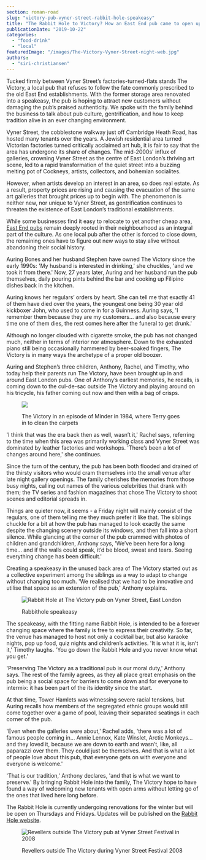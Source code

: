 ```yaml
---
section: roman-road
slug: "victory-pub-vyner-street-rabbit-hole-speakeasy"
title: "The Rabbit Hole to Victory? How an East End pub came to open up a speakeasy"
publicationDate: "2019-10-22"
categories: 
  - "food-drink"
  - "local"
featuredImage: "/images/The-Victory-Vyner-Street-night-web.jpg"
authors: 
  - "siri-christiansen"
---
```


Tucked firmly between Vyner Street’s factories-turned-flats stands The Victory, a local pub that refuses to follow the fate commonly prescribed to the old East End establishments. With the former storage area renovated into a speakeasy, the pub is hoping to attract new customers without damaging the pub’s praised authenticity. We spoke with the family behind the business to talk about pub culture, gentrification, and how to keep tradition alive in an ever changing environment.

Vyner Street, the cobblestone walkway just off Cambridge Heath Road, has hosted many tenants over the years. A Jewish residential area turned Victorian factories turned critically acclaimed art hub, it is fair to say that the area has undergone its share of changes. The mid-2000s' influx of galleries, crowning Vyner Street as the centre of East London’s thriving art scene, led to a rapid transformation of the quiet street into a buzzing melting pot of Cockneys, artists, collectors, and bohemian socialites.

However, when artists develop an interest in an area, so does real estate. As a result, property prices are rising and causing the evacuation of the same art galleries that brought prices up to begin with. The phenomenon is neither new, nor unique to Vyner Street, as gentrification continues to threaten the existence of East London’s traditional establishments.

While some businesses find it easy to relocate to yet another cheap area, [East End pubs](https://romanroadlondon.com/best-local-pubs/) remain deeply rooted in their neighbourhood as an integral part of the culture. As one local pub after the other is forced to close down, the remaining ones have to figure out new ways to stay alive without abandoning their social history.

Auring Bones and her husband Stephen have owned The Victory since the early 1990s: 'My husband is interested in drinking,' she chuckles, 'and we took it from there.' Now, 27 years later, Auring and her husband run the pub themselves, daily pouring pints behind the bar and cooking up Filipino dishes back in the kitchen.

Auring knows her regulars’ orders by heart. She can tell me that exactly 41 of them have died over the years, the youngest one being 30 year old kickboxer John, who used to come in for a Guinness. Auring says, 'I remember them because they are my customers… and also because every time one of them dies, the rest comes here after the funeral to get drunk.'

Although no longer clouded with cigarette smoke, the pub has not changed much, neither in terms of interior nor atmosphere. Down to the exhausted piano still being occasionally hammered by beer-soaked fingers, The Victory is in many ways the archetype of a proper old boozer.

Auring and Stephen’s three children, Anthony, Rachel, and Timothy, who today help their parents run The Victory, have been brought up in and around East London pubs. One of Anthony’s earliest memories, he recalls, is coming down to the cul-de-sac outside The Victory and playing around on his tricycle, his father coming out now and then with a bag of crisps.

<figure>

![](/images/Victory-pub-featured-Minder_HypnotisingRita-1984-300x225.jpg)

<figcaption>

The Victory in an episode of Minder in 1984, where Terry goes in to clean the carpets

</figcaption>

</figure>

'I think that was the era back then as well, wasn’t it,' Rachel says, referring to the time when this area was primarily working class and Vyner Street was dominated by leather factories and workshops. 'There’s been a lot of changes around here,' she continues.

Since the turn of the century, the pub has been both flooded and drained of the thirsty visitors who would cram themselves into the small venue after late night gallery openings. The family cherishes the memories from those busy nights, calling out names of the various celebrities that drank with them; the TV series and fashion magazines that chose The Victory to shoot scenes and editorial spreads in.

Things are quieter now, it seems - a Friday night will mainly consist of the regulars, one of them telling me they much prefer it like that. The siblings chuckle for a bit at how the pub has managed to look exactly the same despite the changing scenery outside its windows, and then fall into a short silence. While glancing at the corner of the pub crammed with photos of children and grandchildren, Anthony says, 'We’ve been here for a long time... and if the walls could speak, it’d be blood, sweat and tears. Seeing everything change has been difficult.'

Creating a speakeasy in the unused back area of The Victory started out as a collective experiment among the siblings as a way to adapt to change without changing too much. 'We realised that we had to be innovative and utilise that space as an extension of the pub,' Anthony explains.

<figure>

![Rabbit Hole at The Victory pub on Vyner Street, East London](/images/Rabbit-Hole-Victory-pub-Vyner-Street-300x450.jpg)

<figcaption>

Rabbithole speakeasy

</figcaption>

</figure>

The speakeasy, with the fitting name Rabbit Hole, is intended to be a forever changing space where the family is free to express their creativity. So far, the venue has managed to host not only a cocktail bar, but also karaoke nights, pop up food, quiz nights and children’s activities. 'It is what it is, isn’t it,' Timothy laughs. 'You go down the Rabbit Hole and you never know what you get.'

'Preserving The Victory as a traditional pub is our moral duty,' Anthony says. The rest of the family agrees, as they all place great emphasis on the pub being a social space for barriers to come down and for everyone to intermix: it has been part of the its identity since the start.

At that time, Tower Hamlets was witnessing severe racial tensions, but Auring recalls how members of the segregated ethnic groups would still come together over a game of pool, leaving their separated seatings in each corner of the pub.

'Even when the galleries were about,' Rachel adds, 'there was a lot of famous people coming in… Annie Lennox, Kate Winslet, Arctic Monkeys… and they loved it, because we are down to earth and wasn’t, like, all paparazzi over them. They could just be themselves. And that is what a lot of people love about this pub, that everyone gets on with everyone and everyone is welcome.'

'That is our tradition,' Anthony declares, 'and that is what we want to preserve.' By bringing Rabbit Hole into the family, The Victory hope to have found a way of welcoming new tenants with open arms without letting go of the ones that lived here long before.

The Rabbit Hole is currently undergoing renovations for the winter but will be open on Thursdays and Fridays. Updates will be published on the [Rabbit Hole website](https://www.therabbithole.uk/).

<figure>

![Revellers outside The Victory pub at Vyner Street Festival in 2008](/images/vyner-street-festival-2008-1024x683.jpg)

<figcaption>

Revellers outside The Victory during Vyner Street Festival 2008

</figcaption>

</figure>
